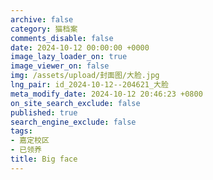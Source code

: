 ```yaml
---
archive: false
category: 猫档案
comments_disable: false
date: 2024-10-12 00:00:00 +0000
image_lazy_loader_on: true
image_viewer_on: false
img: /assets/upload/封面图/大脸.jpg
lng_pair: id_2024-10-12--204621_大脸
meta_modify_date: 2024-10-12 20:46:23 +0800
on_site_search_exclude: false
published: true
search_engine_exclude: false
tags:
- 嘉定校区
- 已领养
title: Big face
---
```

